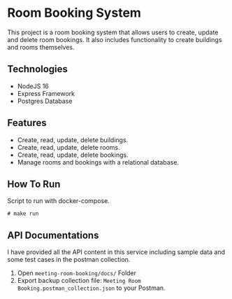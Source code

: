 # Room Booking System
This project is a room booking system that allows users to create, update and delete room bookings. It also includes functionality to create buildings and rooms themselves.

## Technologies
- NodeJS 16
- Express Framework
- Postgres Database

## Features
- Create, read, update, delete buildings.
- Create, read, update, delete rooms.
- Create, read, update, delete bookings.
- Manage rooms and bookings with a relational database.

## How To Run
Script to run with docker-compose.
```
# make run
```

## API Documentations
I have provided all the API content in this service including sample data and some test cases in the postman collection.
1. Open `meeting-room-booking/docs/` Folder
2. Export backup collection file: `Meeting Room Booking.postman_collection.json` to your Postman. 